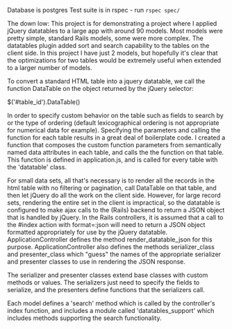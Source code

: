 Database is postgres
Test suite is in rspec - run `rspec spec/`

The down low:
This project is for demonstrating a project where I applied jQuery datatables to a large app with around 90 models. Most models were pretty simple, standard Rails models, some were more complex. The datatables plugin added sort and search capability to the tables on the client side. 
In this project I have just 2 models, but hopefully it's clear that the optimizations for two tables would be extremely useful when extended to a larger number of models.

To convert a standard HTML table into a jquery datatable, we call the function DataTable on the object returned by the jQuery selector:

$('#table_id').DataTable()

In order to specify custom behavior on the table such as fields to search by or the type of ordering (default lexicographical ordering is not appropriate for numerical data for example). Specifying the parameters and calling the function for each table results in a great deal of boilerplate code. I created a function that composes the custom function parameters from semantically named data attributes in each table, and calls the the function on that table. This function is defined in application.js, and is called for every table with the 'datatable' class.

For small data sets, all that's necessary is to render all the records in the html table with no filtering or pagination, call DataTable on that table, and then let jQuery do all the work on the client side. However, for large record sets, rendering the entire set in the client is impractical, so the datatable is configured to make ajax calls to the (Rails) backend to return a JSON object that is handled by jQuery. In the Rails controllers, it is assumed that a call to the #index action with format=:json will need to return a JSON object formatted appropriately for use by the jQuery datatable. ApplicationController defines the method render_datatable_json for this purpose. ApplicationController also defines the methods serializer_class and presenter_class which "guess" the names of the appropriate serializer and presenter classes to use in rendering the JSON response. 

The serializer and presenter classes extend base classes with custom methods or values. The serializers just need to specify the fields to serialize, and the presenters define functions that the serializers call.

Each model defines a 'search' method which is called by the controller's index function, and includes a module called 'datatables_support' which includes methods supporting the search functionality.

